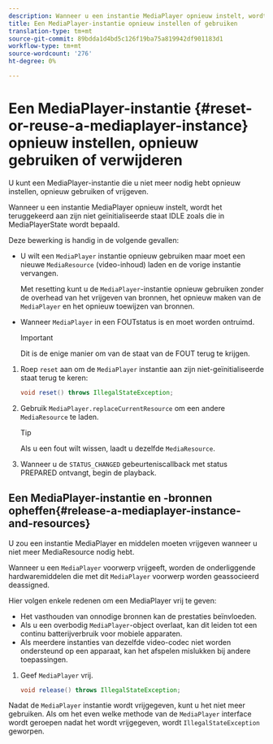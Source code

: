 ```yaml
---
description: Wanneer u een instantie MediaPlayer opnieuw instelt, wordt het teruggekeerd aan zijn niet geïnitialiseerde staat IDLE zoals die in MediaPlayerState wordt bepaald.
title: Een MediaPlayer-instantie opnieuw instellen of gebruiken
translation-type: tm+mt
source-git-commit: 89bdda1d4bd5c126f19ba75a819942df901183d1
workflow-type: tm+mt
source-wordcount: '276'
ht-degree: 0%

---
```



# Een MediaPlayer-instantie {#reset-or-reuse-a-mediaplayer-instance} opnieuw instellen, opnieuw gebruiken of verwijderen

U kunt een MediaPlayer-instantie die u niet meer nodig hebt opnieuw instellen, opnieuw gebruiken of vrijgeven.

Wanneer u een instantie MediaPlayer opnieuw instelt, wordt het teruggekeerd aan zijn niet geïnitialiseerde staat IDLE zoals die in MediaPlayerState wordt bepaald.

Deze bewerking is handig in de volgende gevallen:

* U wilt een `MediaPlayer` instantie opnieuw gebruiken maar moet een nieuwe `MediaResource` (video-inhoud) laden en de vorige instantie vervangen.

   Met resetting kunt u de `MediaPlayer`-instantie opnieuw gebruiken zonder de overhead van het vrijgeven van bronnen, het opnieuw maken van de `MediaPlayer` en het opnieuw toewijzen van bronnen.

* Wanneer `MediaPlayer` in een FOUTstatus is en moet worden ontruimd.

   >[!IMPORTANT]
   >
   >Dit is de enige manier om van de staat van de FOUT terug te krijgen.

1. Roep `reset` aan om de `MediaPlayer` instantie aan zijn niet-geïnitialiseerde staat terug te keren:

   ```java
   void reset() throws IllegalStateException; 
   ```

1. Gebruik `MediaPlayer.replaceCurrentResource` om een andere `MediaResource` te laden.

   >[!TIP]
   >
   >Als u een fout wilt wissen, laadt u dezelfde `MediaResource`.

1. Wanneer u de `STATUS_CHANGED` gebeurteniscallback met status PREPARED ontvangt, begin de playback.

## Een MediaPlayer-instantie en -bronnen opheffen{#release-a-mediaplayer-instance-and-resources}

U zou een instantie MediaPlayer en middelen moeten vrijgeven wanneer u niet meer MediaResource nodig hebt.

Wanneer u een `MediaPlayer` voorwerp vrijgeeft, worden de onderliggende hardwaremiddelen die met dit `MediaPlayer` voorwerp worden geassocieerd deassigned.

Hier volgen enkele redenen om een MediaPlayer vrij te geven:

* Het vasthouden van onnodige bronnen kan de prestaties beïnvloeden.
* Als u een overbodig `MediaPlayer`-object overlaat, kan dit leiden tot een continu batterijverbruik voor mobiele apparaten.
* Als meerdere instanties van dezelfde video-codec niet worden ondersteund op een apparaat, kan het afspelen mislukken bij andere toepassingen.

1. Geef `MediaPlayer` vrij.

   ```java
   void release() throws IllegalStateException;
   ```

Nadat de `MediaPlayer` instantie wordt vrijgegeven, kunt u het niet meer gebruiken. Als om het even welke methode van de `MediaPlayer` interface wordt geroepen nadat het wordt vrijgegeven, wordt `IllegalStateException` geworpen.